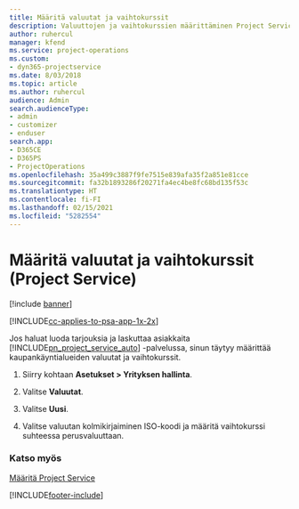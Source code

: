 ```yaml
---
title: Määritä valuutat ja vaihtokurssit
description: Valuuttojen ja vaihtokurssien määrittäminen Project Servicessä
author: ruhercul
manager: kfend
ms.service: project-operations
ms.custom:
- dyn365-projectservice
ms.date: 8/03/2018
ms.topic: article
ms.author: ruhercul
audience: Admin
search.audienceType:
- admin
- customizer
- enduser
search.app:
- D365CE
- D365PS
- ProjectOperations
ms.openlocfilehash: 35a499c3887f9fe7515e839afa35f2a851e81cce
ms.sourcegitcommit: fa32b1893286f20271fa4ec4be8fc68bd135f53c
ms.translationtype: HT
ms.contentlocale: fi-FI
ms.lasthandoff: 02/15/2021
ms.locfileid: "5282554"
---
```

# <a name="set-up-currencies-and-exchange-rates-project-service"></a>Määritä valuutat ja vaihtokurssit (Project Service)

[!include [banner](../includes/psa-now-project-operations.md)]

[!INCLUDE[cc-applies-to-psa-app-1x-2x](../includes/cc-applies-to-psa-app-1x-2x.md)]

Jos haluat luoda tarjouksia ja laskuttaa asiakkaita [!INCLUDE[pn_project_service_auto](../includes/pn-project-service-auto.md)] -palvelussa, sinun täytyy määrittää kaupankäyntialueiden valuutat ja vaihtokurssit.  
  
1.  Siirry kohtaan **Asetukset > Yrityksen hallinta**.  
  
2.  Valitse **Valuutat**.  
  
3.  Valitse **Uusi**.  
  
4.  Valitse valuutan kolmikirjaiminen ISO-koodi ja määritä vaihtokurssi suhteessa perusvaluuttaan.  
  
### <a name="see-also"></a>Katso myös  
 [Määritä Project Service](../psa/configure.md)


[!INCLUDE[footer-include](../includes/footer-banner.md)]